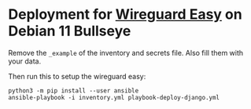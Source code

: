 

# Deployment for [Wireguard Easy](https://github.com/wg-easy/wg-easy) on Debian 11 Bullseye

Remove the `_example` of the inventory and secrets file. Also fill them with your data.

Then run this to setup the wireguard easy:
```shell
python3 -m pip install --user ansible
ansible-playbook -i inventory.yml playbook-deploy-django.yml
```
